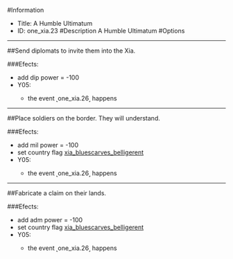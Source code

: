 #Information
 - Title: A Humble Ultimatum
 - ID: one_xia.23
#Description
A Humble Ultimatum
#Options

___
##Send diplomats to invite them into the Xia.

###Efects:<ul><li>add dip power = -100</li><li>Y05:</li><ul><li>the event ˻one_xia.26˼ happens</li></ul></ul>

___
##Place soldiers on the border. They will understand.

###Efects:<ul><li>add mil power = -100</li><li>set country flag [xia_bluescarves_belligerent](../flags/xia_bluescarves_belligerent.md)</li><li>Y05:</li><ul><li>the event ˻one_xia.26˼ happens</li></ul></ul>

___
##Fabricate a claim on their lands.

###Efects:<ul><li>add adm power = -100</li><li>set country flag [xia_bluescarves_belligerent](../flags/xia_bluescarves_belligerent.md)</li><li>Y05:</li><ul><li>the event ˻one_xia.26˼ happens</li></ul></ul>
